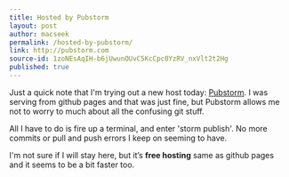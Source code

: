 ```yaml
---
title: Hosted by Pubstorm
layout: post
author: macseek
permalink: /hosted-by-pubstorm/
link: http://pubstorm.com
source-id: 1zoNEsAqIH-b6jUwunOUvC5KcCpc0YzRV_nxVlt2t2Hg
published: true
---
```

Just a quick note that I'm trying out a new host today: [Pubstorm](https://www.pubstorm.com/). I was serving from github pages and that was just fine, but Pubstorm allows me not to worry to much about all the confusing git stuff. 

All I have to do is fire up a terminal, and enter 'storm publish'. No more commits or pull and push errors I keep on seeming to have. 

I'm not sure if I will stay here, but it’s **free hosting** same as github pages and it seems to be a bit faster too. 

